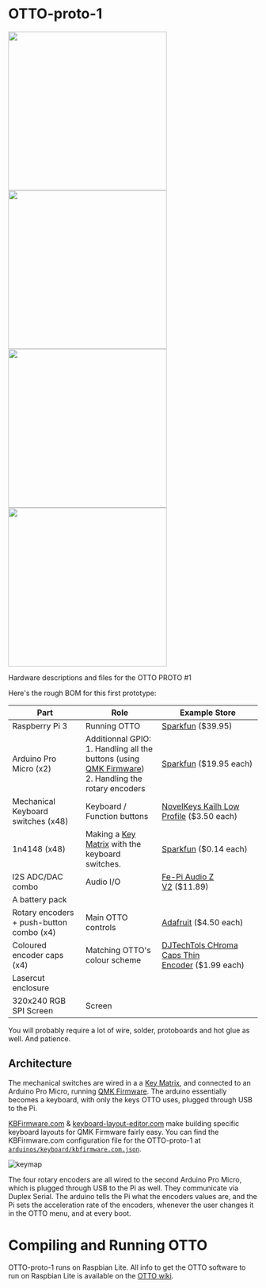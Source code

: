 # OTTO-proto-1

<img src="images/1.jpg" width="320px"><img src="images/2.jpg" width="320px">
<img src="images/3.jpg" width="320px"><img src="images/4.jpg" width="320px">


Hardware descriptions and files for the OTTO PROTO  #1

Here's the rough BOM for this first prototype:

| Part                                     | Role                                                                                                                                              | Example Store                                                                                                              |
| ---------------------------------------- | ------------------------------------------------------------------------------------------------------------------------------------------------- | -------------------------------------------------------------------------------------------------------------------------- |
| Raspberry Pi 3                           | Running OTTO                                                                                                                                      | [Sparkfun](https://www.sparkfun.com/products/13825) ($39.95)                                                               |
| Arduino Pro Micro (x2)                   | Additionnal GPIO:<br/>1. Handling all the buttons (using [QMK Firmware](https://github.com/qmk/qmk_firmware))<br/>2. Handling the rotary encoders | [Sparkfun](https://www.sparkfun.com/products/12640) ($19.95 each)                                                          |
| Mechanical Keyboard switches (x48)       | Keyboard / Function buttons                                                                                                                       | [NovelKeys Kailh Low Profile](https://novelkeys.xyz/collections/switches/products/kailh-low-profile-switches) ($3.50 each) |
| 1n4148 (x48)                             | Making a [Key Matrix](http://pcbheaven.com/wikipages/How_Key_Matrices_Works/) with the keyboard switches.                                         | [Sparkfun](https://www.sparkfun.com/products/8588) ($0.14 each)                                                            |
| I2S ADC/DAC combo                        | Audio I/O                                                                                                                                         | [Fe-Pi Audio Z V2](https://fe-pi.com/products/fe-pi-audio-z-v2) ($11.89)                                                   |
| A battery pack                           |                                                                                                                                                   |                                                                                                                            |
| Rotary encoders + push-button combo (x4) | Main OTTO controls                                                                                                                                | [Adafruit](https://www.adafruit.com/product/377) ($4.50 each)                                                              |
| Coloured encoder caps (x4)               | Matching OTTO's colour scheme                                                                                                                     | [DJTechTols CHroma Caps Thin Encoder](https://store.djtechtools.com/chroma-caps-knobs-and-faders) ($1.99 each)             |
| Lasercut enclosure                       |                                                                                                                                                   |                                                                                                                            |
| 320x240 RGB SPI Screen                   | Screen                                                                                                                                            |                                                                                                                            |

You will probably require a lot of wire, solder, protoboards and hot glue as well. And patience.



## Architecture

The mechanical switches are wired in a a [Key Matrix](http://pcbheaven.com/wikipages/How_Key_Matrices_Works/), and connected to an Arduino Pro Micro, running [QMK Firmware](https://github.com/qmk/qmk_firmware). The arduino essentially becomes a keyboard, with only the keys OTTO uses, plugged through USB to the Pi. 

[KBFirmware.com](http://kbfirmware.com/) & [keyboard-layout-editor.com](http://www.keyboard-layout-editor.com/) make building specific keyboard layouts for QMK Firmware fairly easy. You can find the KBFirmware.com configuration file for the OTTO-proto-1 at [`arduinos/keyboard/kbfirmware.com.json`](arduinos/keyboard/kbfirmware.com.json).

![keymap](keymap.png)

The four rotary encoders are all wired to the second Arduino Pro Micro, which is plugged through USB to the Pi as well. They communicate via Duplex Serial. The arduino tells the Pi what the encoders values are, and the Pi sets the acceleration rate of the encoders, whenever the user changes it in the OTTO menu, and at every boot.



# Compiling and Running OTTO

OTTO-proto-1 runs on Raspbian Lite. All info to get the OTTO software to run on Raspbian Lite is available on the [OTTO wiki](https://github.com/topisani/OTTO/wiki/Compiling-and-Running).
